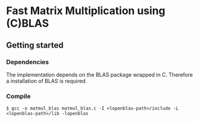 # Fast Matrix Multiplication using (C)BLAS

## Getting started

### Dependencies

The implementation depends on the BLAS package wrapped in C. Therefore a installation of BLAS is required.

### Compile

```shell
$ gcc -o matmul_blas matmul_blas.c -I <lopenblas-path>/include -L <lopenblas-path>/lib -lopenblas
```